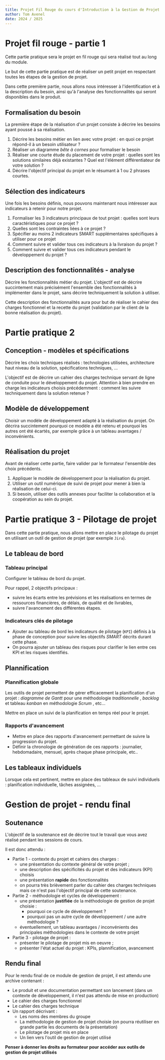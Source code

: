 ```yaml
---
title: Projet Fil Rouge du cours d'Introduction à la Gestion de Projet
author: Tom Avenel
date: 2024 / 2025
---
```


# Projet fil rouge - partie 1

Cette partie pratique sera le projet en fil rouge qui sera réalisé tout au long du module.

Le but de cette partie pratique est de réaliser un petit projet en respectant toutes les étapes de la gestion de projet.

Dans cette première partie, nous allons nous intéresser à l'identification et à la description du besoin, ainsi qu'à l'analyse des fonctionnalités qui seront disponibles dans le produit.

## Formalisation du besoin

La première étape de la réalisation d'un projet consiste à décrire les besoins ayant poussé à sa réalisation.

1. Décrire les besoins métier en lien avec votre projet : en quoi ce projet répond-il à un besoin utilisateur ?
2. Réaliser un diagramme _bête à cornes_ pour formaliser le besoin
3. Réaliser une courte étude du placement de votre projet : quelles sont les solutions similaires déjà existantes ? Quel est l'élément différentiateur de votre solution ?
4. Décrire l'objectif principal du projet en le résumant à 1 ou 2 phrases courtes.

## Sélection des indicateurs

Une fois les besoins définis, nous pouvons maintenant nous intéresser aux indicateurs à retenir pour notre projet.

1. Formaliser les 3 indicateurs principaux de tout projet : quelles sont leurs caractéristiques pour ce projet ?
2. Quelles sont les contraintes liées à ce projet ?
3. Spécifier au moins 2 indicateurs SMART supplémentaires spécifiques à utiliser pour ce projet
4. Comment suivre et valider tous ces indicateurs à la livraison du projet ?
5. Comment suivre et valider tous ces indicateurs pendant le développement du projet ?

## Description des fonctionnalités - analyse

Décrire les fonctionnalités métier du projet. L'objectif est de décrire succintement mais précisément l'ensemble des fonctionnalités à implémenter dans le projet, sans décrire techniquement la solution à utiliser.

Cette description des fonctionnalités aura pour but de réaliser le cahier des charges fonctionnel et la recette du projet (validation par le client de la bonne réalisation du projet).

# Partie pratique 2

## Conception - modèles et spécifications

Décrire les choix techniques réalisés : technologies utilisées, architecture haut niveau de la solution, spécifications techniques, ...

L'objectif est de décrire un cahier des charges technique servant de ligne de conduite pour le développement du projet. Attention à bien prendre en charge les indicateurs choisis précédemment : comment les suivre techniquement dans la solution retenue ?

## Modèle de développement

Choisir un modèle de développement adapté à la réalisation du projet. On décrira succintement pourquoi ce modèle a été retenu et pourquoi les autres ont été écartés, par exemple grâce à un tableau avantages / inconvénients.

## Réalisation du projet

Avant de réaliser cette partie, faire valider par le formateur l'ensemble des choix précédents.

1. Appliquer le modèle de développement pour la réalisation du projet.
2. Utiliser un outil numérique de suivi de projet pour mener à bien la réalisation de celui-ci.
3. Si besoin, utiliser des outils annexes pour faciliter la collaboration et la coopération au sein du projet.

# Partie pratique 3 - Pilotage de projet

Dans cette partie pratique, nous allons mettre en place le pilotage du projet en utilisant un outil de gestion de projet (par exemple `Jira`).

## Le tableau de bord

### Tableau principal

Configurer le tableau de bord du projet.

Pour rappel, 2 objectifs principaux :

- suivre les écarts entre les prévisions et les réalisations en termes de ressources financières, de délais, de qualité et de livrables,
- suivre l'avancement des différentes étapes.

### Indicateurs clés de pilotage

- Ajouter au tableau de bord les indicateurs de pilotage (`KPI`) définis à la phase de conception pour suivre les objectifs _SMART_ décrits durant cette phase.
- On pourra ajouter un tableau des risques pour clarifier le lien entre ces KPI et les risques identifiés.

## Plannification

### Plannification globale

Les outils de projet permettent de gérer efficacement la planification d'un projet : _diagramme de Gantt_ pour une méthodologie _traditionnelle_ , _backlog_ et tableau _kanban_ en méthodologie _Scrum_ , etc...

Mettre en place un suivi de la planification en temps réel pour le projet.

### Rapports d'avancement

- Mettre en place des rapports d'avancement permettant de suivre la progression du projet.
- Définir la chronologie de génération de ces rapports : journalier, hebdomadaire, mensuel, après chaque phase principale, etc..

## Les tableaux individuels

Lorsque cela est pertinent, mettre en place des tableaux de suivi individuels : planification individuelle, tâches assignées, ...

# Gestion de projet - rendu final

## Soutenance

L'objectif de la soutenance est de décrire tout le travail que vous avez réalisé pendant les sessions de cours.

Il est donc attendu :

- Partie 1 - contexte du projet et cahiers des charges :
  + une présentation du contexte général de votre projet ;
  + une description des spécificités du projet et des indicateurs (KPI) choisis
  + une présentation **rapide** des fonctionnalités 
  + on pourra très brièvement parler du cahier des charges techniques mais ce n'est pas l'objectif principal de cette soutenance.
- Partie 2 - méthodologie et cycles de développement :
  + une présentation **justifiée** de la méthodologie de gestion de projet choisie :
    * pourquoi ce cycle de développement ?
    * pourquoi pas un autre cycle de développement / une autre méthodologie ?
  + éventuellement, un tableau avantages / inconvénients des principales méthodologies dans le contexte de votre projet
- Partie 3 - pilotage de projet :
  + présenter le pilotage de projet mis en oeuvre ;
  + présenter l'état actuel du projet : KPIs, plannification, avancement

## Rendu final

Pour le rendu final de ce module de gestion de projet, il est attendu une archive contenant :

- Le produit et une documentation permettant son lancement (dans un contexte de développement, il n'est pas attendu de mise en production)
- Le cahier des charges fonctionnel
- Le cahier des charges technique
- Un rapport décrivant :
  + Les noms des membres du groupe
  + La méthodologie de gestion de projet choisie (on pourra réutiliser en grande partie les documents de la présentation)
  + Le pilotage de projet mis en place
  + Un lien vers l'outil de gestion de projet utilisé

**Penser à donner les droits au formateur pour accéder aux outils de gestion de projet utilisés**

